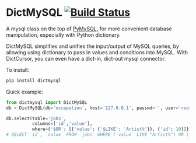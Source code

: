 # DictMySQL [![Build Status](https://travis-ci.org/ligyxy/DictMySQL.svg?branch=master)](https://travis-ci.org/ligyxy/DictMySQL)
A mysql class on the top of [PyMySQL](https://github.com/PyMySQL/PyMySQL), for more convenient database manipulation, especially with Python dictionary.

DictMySQL simplifies and unifies the input/output of MySQL queries, by allowing using dictionary to pass in values and conditions into MySQL. With DictCursor, you can even have a dict-in, dict-out mysql connector.

To install:
```bash
pip install dictmysql
```

Quick example:
```python
from dictmysql import DictMySQL
db = DictMySQL(db='occupation', host='127.0.0.1', passwd='', user='root')

db.select(table='jobs',
          columns=['id','value'],
          where={'$OR': [{'value': {'$LIKE': 'Artist%'}}, {'id': 10}]})
# SELECT `id`, `value` FROM `jobs` WHERE (`value` LIKE "Artist%") OR (`id` = 10);
```
